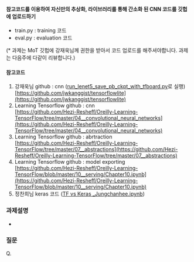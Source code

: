 #### 참고코드를 이용하여 자신만의 추상화, 라이브러리를 통해 간소화 된 CNN 코드를 깃헙에 업로드하기

- train.py : training 코드
- eval.py : evaluation 코드

(* 과제는 MoT 깃헙에 강재욱님께 권한을 받아서 코드 업로드를 해주셔야합니다. 과제는 다음주에 다같이 리뷰합니다.)

#### 참고코드

1. 강재욱님 github :  cnn ([run_lenet5_save_pb_ckpt_with_tfboard.py](https://github.com/jwkanggist/tensorflowlite/blob/master/run_lenet5_save_pb_ckpt_with_tfboard.py)로 실행) <br>
   [https://github.com/jwkanggist/tensorflowlite](https://github.com/jwkanggist/tensorflowlite)
2. Learning Tensorflow github : cnn<br>
   [https://github.com/Hezi-Resheff/Oreilly-Learning-TensorFlow/tree/master/04__convolutional_neural_networks](https://github.com/Hezi-Resheff/Oreilly-Learning-TensorFlow/tree/master/04__convolutional_neural_networks)
3. Learning Tensorflow github : abrtraction<br>
   [https://github.com/Hezi-Resheff/Oreilly-Learning-TensorFlow/tree/master/07__abstractions](https://github.com/Hezi-Resheff/Oreilly-Learning-TensorFlow/tree/master/07__abstractions)
4. Learning Tensorflow github : model exporting<br>
   [https://github.com/Hezi-Resheff/Oreilly-Learning-TensorFlow/blob/master/10__serving/Chapter10.ipynb](https://github.com/Hezi-Resheff/Oreilly-Learning-TensorFlow/blob/master/10__serving/Chapter10.ipynb)
5. 정찬희님 keras 코드 ([TF vs Keras _Jungchanhee.ipynb](참고코드/TF%20vs%20Keras%20_Jungchanhee.ipynb))

### 과제설명

- 



### 질문
Q. 
